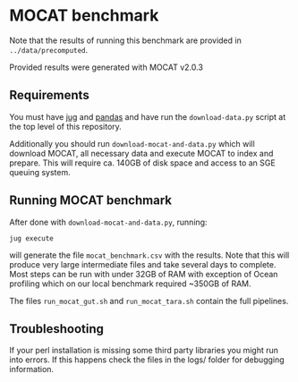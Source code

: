 # MOCAT benchmark

Note that the results of running this benchmark are provided in
`../data/precomputed`.

Provided results were generated with MOCAT v2.0.3

## Requirements

You must have [jug](http://jug.rtfd.io) and [pandas](https://pandas.pydata.org)
and have run the `download-data.py` script at the top level of this repository.

Additionally you should run `download-mocat-and-data.py` which will download
MOCAT, all necessary data and execute MOCAT to index and prepare.
This will require ca. 140GB of disk space and access to an SGE queuing system.


## Running MOCAT benchmark

After done with `download-mocat-and-data.py`, running:

    jug execute

will generate the file `mocat_benchmark.csv` with the results. Note that this
will produce very large intermediate files and take several days to complete.
Most steps can be run with under 32GB of RAM with exception of Ocean profiling
which on our local benchmark required ~350GB of RAM.

The files `run_mocat_gut.sh` and `run_mocat_tara.sh` contain the full pipelines.


## Troubleshooting

If your perl installation is missing some third party libraries you might run
into errors. If this happens check the files in the logs/ folder for debugging
information.

